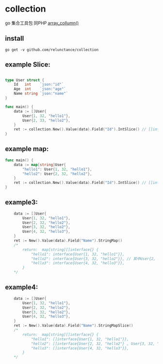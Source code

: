 # collection
go 集合工具包  同PHP  [array_collumn()](https://www.php.net/manual/zh/function.array-column.php)

## install 

```
go get -v github.com/relunctance/collection
```


## example Slice:


``` go

type User struct {
	Id   int    `json:"id"`
	Age  int    `json:"age"`
	Name string `json:"name"`
}

func main() {
	data := []User{
		User{1, 32, "hello1"},
		User{2, 33, "hello2"},
	}
	ret := collection.New().Value(data).Field("Id").IntSlice() // []int{1,2}
}

```
## example map:

```go
func main() {
    data := map[string]User{
        "hello1": User{1, 32, "hello1"},
        "hello2": User{2, 32, "hello2"},
    }
    ret := collection.New().Value(data).Field("Id").IntSlice() // []int{1,2}
}
```
## example3:

```go
	data := []User{
		User{1, 32, "hello1"},
		User{2, 32, "hello2"},
		User{3, 32, "hello2"},
		User{4, 32, "hello3"},
	}
	ret := New().Value(data).Field("Name").StringMap()
	/*
		return:  map[string][]interface{} {
			"hello1": interface{User{1, 32, "hello1"}},
			"hello2": interface{User{3, 32, "hello2"}},	// 其中User{2, 32, "hello2"}会被覆盖掉
			"hello3": interface{User{4, 32, "hello3"}},
		}
	*/
```
## example4:
```go
	data := []User{
		User{1, 32, "hello1"},
		User{2, 32, "hello2"},
		User{3, 32, "hello2"},
		User{4, 32, "hello3"},
	}
	ret := New().Value(data).Field("Name").StringMapSlice()
	/*
		return:  map[string][]interface{} {
			"hello1": []interface{User{1, 32, "hello1"}},
			"hello2": []interface{User{2, 32, "hello2"} , User{3, 32, "hello2"}  },
			"hello3": []interface{User{4, 32, "hello3"}},
		}
	*/
```
